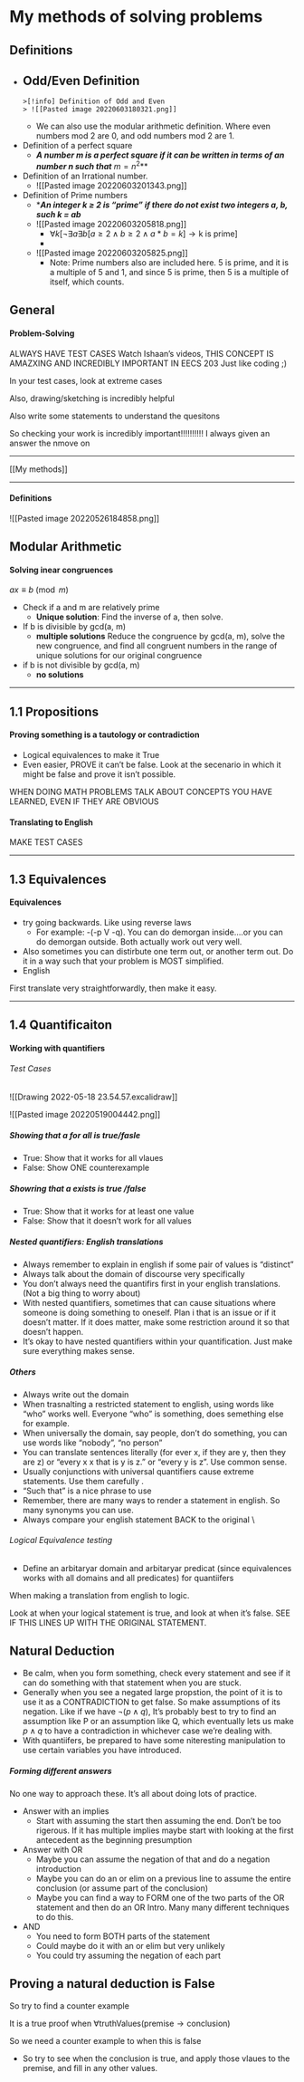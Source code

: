 
# My methods of solving problems

## Definitions
- Odd/Even Definition
	- 
	  >[!info] Definition of Odd and Even
	  > ![[Pasted image 20220603180321.png]]
	- We can also use the modular arithmetic definition. Where even numbers mod 2 are 0, and odd numbers mod 2 are 1. 
- Definition of a perfect square
	- ***A number m is a perfect square if it can be written in terms of an number n such that*** $m = n^2$**
- Definition of an Irrational number.
	- ![[Pasted image 20220603201343.png]]
- Definition of Prime numbers
	- ****An integer k $\geq$ 2 is “prime” if there do not exist two integers a, b, such k = ab***
	- ![[Pasted image 20220603205818.png]]
		- $\forall k [\neg \exists a \exists b[a \geq 2 \land b \geq 2 \land a * b = k] \to \text{k is prime}]$
		- 
	- ![[Pasted image 20220603205825.png]]
		- Note: Prime numbers also are included here. 5 is prime, and it is a multiple of 5 and 1, and since 5 is prime, then 5 is a multiple of itself, which counts. 


## General
#### Problem-Solving
ALWAYS HAVE TEST CASES
Watch Ishaan’s videos, THIS CONCEPT IS AMAZXING AND INCREDIBLY IMPORTANT IN EECS 203
Just like coding ;)


In your test cases, look at extreme cases 


Also, drawing/sketching is incredibly helpful 


Also write some statements to understand the quesitons 

So checking your work is incredibly important!!!!!!!!!!
I always given an answer the nmove on 

---


[[My methods]]






---



#### Definitions

![[Pasted image 20220526184858.png]]

## Modular Arithmetic
#### Solving inear congruences


$ax \equiv b \pmod{m}$
- Check if a and m are relatively prime
	- **Unique solution**: Find the inverse of a, then solve. 
- If b is divisible by gcd(a, m)
	- **multiple solutions** Reduce the congruence by gcd(a, m), solve the new congruence, and find all congruent numbers in the range of unique solutions for our original congruence
-  if b is not divisible by gcd(a, m)
	- **no solutions**





---




## 1.1 Propositions

#### Proving something is a tautology or contradiction 
- Logical equivalences to make it True 
- Even easier, PROVE it can’t be false. Look at the secenario in which it might be false and prove it isn’t possible. 




WHEN DOING MATH PROBLEMS TALK ABOUT CONCEPTS YOU HAVE LEARNED, EVEN IF THEY ARE OBVIOUS


#### Translating to English
MAKE TEST CASES


---


## 1.3 Equivalences



#### Equivalences

- try going backwards. Like using reverse laws
	- For example: -(-p V -q). You can do demorgan inside….or you can do demorgan outside. Both actually work out very well.  
- Also sometimes you can distirbute one term out, or another term out. Do it in a way such that your problem is MOST simplified.
- English 

First translate very straightforwardly, then make it easy. 





---




## 1.4 Quantificaiton 

#### Working with quantifiers 
###### Test Cases 


![[Drawing 2022-05-18 23.54.57.excalidraw]]

![[Pasted image 20220519004442.png]]


##### Showing that a for all is true/fasle
- True: Show that it works for all vlaues
- False: Show ONE counterexample 

##### Showring that a exists is true /false
- True: Show that it works for at least one value
- False: Show that it doesn’t work for all values




##### Nested quantifiers: English translations
- Always remember to explain in english if some pair of values is “distinct”
- Always talk about the domain of discourse very specifically 
- You don’t always need the quantifirs first in your english translations. (Not a big thing to worry about)
- With nested quantifiers, sometimes that can cause situations where someone is doing something to oneself. Plan i that is an issue or if it doesn’t matter. If it does matter, make some restriction around it so that doesn’t happen. 
- It’s okay to have nested quantifiers within your quantification. Just make sure everything makes sense. 


##### Others


- Always write out the domain 
- When trasnalting a restricted statement to english, using words like “who” works well. Everyone “who” is something, does semething else for example.
- When universally the domain, say people, don’t do something, you can use words like “nobody”, “no person”
- You can translate sentences literally (for ever x, if they are y, then they are z) or “every x x that is y is z.” or “every y is z”. Use common sense.
- Usually conjunctions with universal quantifiers cause extreme statements. Use them carefully . 
- “Such that” is a nice phrase to use  
- Remember, there are many ways to render a statement in english. So many synonyms you can use. 
- Always compare your english statement BACK to the original \



###### Logical Equivalence testing
- Define an arbitaryar domain and arbitaryar predicat (since equivalences works with all domains and all predicates) for quantiifers







When making a translation from english to logic. 

Look at when your logical statement is true, and look at when it’s false. SEE IF THIS LINES UP WITH THE ORIGINAL STATEMENT.


## Natural Deduction 
- Be calm, when you form something, check every statement and see if it can do something with that statement when you are stuck.
- Generally when you see a negated large propstion, the point of it is to use it as a CONTRADICTION to get false. So make assumptions of its negation. Like if we have $\neg (p \land q)$, It’s probably best to try to find an assumption like P or an assumption like Q, which eventually lets us make $p \land q$ to have a contradiction in whichever case we’re dealing with.
- With quantiifers, be prepared to have some niteresting manipulation to use certain variables you have introduced.  

##### Forming different answers
No one way to approach these. It’s all about doing lots of practice. 
- Answer with an implies
	- Start with assuming the start then assuming the end. Don’t be too rigerous. If it has multiple implies maybe start with looking at the first antecedent as the beginning presumption
- Answer with OR
	- Maybe you can assume the negation of that and do a negation introduction 
	- Maybe you can do an or elim on a previous line to assume the entire conclusion (or assume part of the conclusion)
	- Maybe you can find a way to FORM one of the two parts of the OR statement and then do an OR Intro. Many many different techniques to do this. 
- AND 
	- You need to form BOTH parts of the statement 
	- Could maybe do it with an or elim but very unlikely
	- You could try assuming the negation of each part 
## Proving a natural deduction is False
So try to find a counter example 

It is a true proof when $\forall \text{truthValues} (\text{premise} \rightarrow \text{conclusion})$

So we need a counter example to when this is false

- So try to see when the conclusion is true, and apply those vlaues to the premise, and fill in any other values. 






 